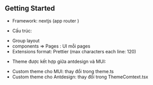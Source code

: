 ## Getting Started
- Framework: nextjs (app router )

- Cấu trúc: 
 + Group layout 
 + components => Pages : UI mỗi pages
 + Extensions format: Prettier (max characters each line: 120)

- Theme được kết hợp giữa antdesign và MUI: 
 + Custom theme cho MUI: thay đổi trong theme.ts
 + Custom theme cho Antdesign: thay đổi trong ThemeComtext.tsx


